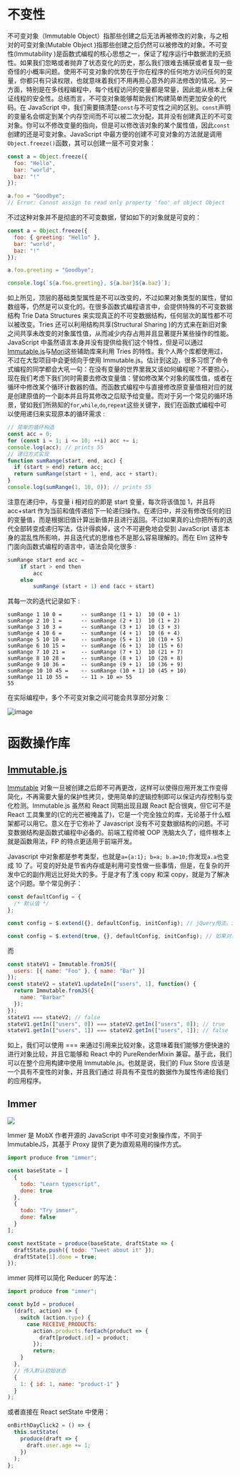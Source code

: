 # 不变性

不可变对象（Immutable Object）指那些创建之后无法再被修改的对象，与之相对的可变对象(Mutable Object )指那些创建之后仍然可以被修改的对象。不可变性(Immutability )是函数式编程的核心思想之一，保证了程序运行中数据流的无损性。如果我们忽略或者抛弃了状态变化的历史，那么我们很难去捕获或者复现一些奇怪的小概率问题。使用不可变对象的优势在于你在程序的任何地方访问任何的变量，你都只有只读权限，也就意味着我们不用再担心意外的非法修改的情况。另一方面，特别是在多线程编程中，每个线程访问的变量都是常量，因此能从根本上保证线程的安全性。总结而言，不可变对象能够帮助我们构建简单而更加安全的代码。在 JavaScript 中，我们需要搞清楚`const`与不可变性之间的区别。`const`声明的变量名会绑定到某个内存空间而不可以被二次分配，其并没有创建真正的不可变对象。你可以不修改变量的指向，但是可以修改该对象的某个属性值，因此`const`创建的还是可变对象。JavaScript 中最方便的创建不可变对象的方法就是调用`Object.freeze()`函数，其可以创建一层不可变对象：

```js
const a = Object.freeze({
  foo: "Hello",
  bar: "world",
  baz: "!"
});

a.foo = "Goodbye";
// Error: Cannot assign to read only property 'foo' of object Object
```

不过这种对象并不是彻底的不可变数据，譬如如下的对象就是可变的：

```js
const a = Object.freeze({
  foo: { greeting: "Hello" },
  bar: "world",
  baz: "!"
});

a.foo.greeting = "Goodbye";

console.log(`${a.foo.greeting}, ${a.bar}${a.baz}`);
```

如上所见，顶层的基础类型属性是不可以改变的，不过如果对象类型的属性，譬如数组等，仍然是可以变化的。在很多函数式编程语言中，会提供特殊的不可变数据结构 Trie Data Structures 来实现真正的不可变数据结构，任何层次的属性都不可以被改变。Tries 还可以利用结构共享(Structural Sharing )的方式来在新旧对象之间共享未改变的对象属性值，从而减少内存占用并且显著提升某些操作的性能。JavaScript 中虽然语言本身并没有提供给我们这个特性，但是可以通过[Immutable.js](https://github.com/facebook/immutable-js)与[Mori](https://github.com/swannodette/mori)这些辅助库来利用 Tries 的特性。我个人两个库都使用过，不过在大型项目中会更倾向于使用 Immutable.js。估计到这边，很多习惯了命令式编程的同学都会大吼一句：在没有变量的世界里我又该如何编程呢？不要担心，现在我们考虑下我们何时需要去修改变量值：譬如修改某个对象的属性值，或者在循环中修改某个循环计数器的值。而函数式编程中与直接修改原变量值相对应的就是创建原值的一个副本并且将其修改之后赋予给变量。而对于另一个常见的循环场景，譬如我们所熟知的`for`,`while`,`do`,`repeat`这些关键字，我们在函数式编程中可以使用递归来实现原本的循环需求 :

```js
// 简单的循环构造
const acc = 0;
for (const i = 1; i <= 10; ++i) acc += i;
console.log(acc); // prints 55
// 递归方式实现
function sumRange(start, end, acc) {
  if (start > end) return acc;
  return sumRange(start + 1, end, acc + start);
}
console.log(sumRange(1, 10, 0)); // prints 55
```

注意在递归中，与变量 i 相对应的即是 start 变量，每次将该值加 1，并且将 acc+start 作为当前和值传递给下一轮递归操作。在递归中，并没有修改任何的旧的变量值，而是根据旧值计算出新值并且进行返回。不过如果真的让你把所有的迭代全部转变成递归写法，估计得疯掉，这个不可避免地会受到 JavaScript 语言本身的混乱性所影响，并且迭代式的思维也不是那么容易理解的。而在 Elm 这种专门面向函数式编程的语言中，语法会简化很多 :

```js
sumRange start end acc =
    if start > end then
        acc
    else
        sumRange (start + 1) end (acc + start)
```

其每一次的迭代记录如下 :

```
sumRange 1 10 0 =      -- sumRange (1 + 1)  10 (0 + 1)
sumRange 2 10 1 =      -- sumRange (2 + 1)  10 (1 + 2)
sumRange 3 10 3 =      -- sumRange (3 + 1)  10 (3 + 3)
sumRange 4 10 6 =      -- sumRange (4 + 1)  10 (6 + 4)
sumRange 5 10 10 =     -- sumRange (5 + 1)  10 (10 + 5)
sumRange 6 10 15 =     -- sumRange (6 + 1)  10 (15 + 6)
sumRange 7 10 21 =     -- sumRange (7 + 1)  10 (21 + 7)
sumRange 8 10 28 =     -- sumRange (8 + 1)  10 (28 + 8)
sumRange 9 10 36 =     -- sumRange (9 + 1)  10 (36 + 9)
sumRange 10 10 45 =    -- sumRange (10 + 1) 10 (45 + 10)
sumRange 11 10 55 =    -- 11 > 10 => 55
55
```

在实际编程中，多个不可变对象之间可能会共享部分对象：

![image](https://user-images.githubusercontent.com/5803001/49514081-f9ef6500-f8cd-11e8-9500-7f1f389e5caa.png)

# 函数操作库

## [Immutable.js](https://facebook.github.io/immutable-js/docs/#/fromJS)

[Immutable](http://en.wikipedia.org/wiki/Immutable_object) 对象一旦被创建之后即不可再更改，这样可以使得应用开发工作变得简化，不再需要大量的保护性拷贝，使用简单的逻辑控制即可以保证内存控制与变化检测。Immutable.js 虽然和 React 同期出现且跟 React 配合很爽，但它可不是 React 工具集里的(它的光芒被掩盖了)，它是一个完全独立的库，无论基于什么框架都可以用它。意义在于它弥补了 Javascript 没有不可变数据结构的问题。不可变数据结构是函数式编程中必备的。前端工程师被 OOP 洗脑太久了，组件根本上就是函数用法，FP 的特点更适用于前端开发。

Javascript 中对象都是参考类型，也就是`a={a:1}; b=a; b.a=10;`你发现`a.a`也变成 10 了。可变的好处是节省内存或是利用可变性做一些事情，但是，在复杂的开发中它的副作用远比好处大的多。于是才有了浅 copy 和深 copy，就是为了解决这个问题。举个常见例子：

```js
const defaultConfig = {
  /* 默认值 */
};

const config = $.extend({}, defaultConfig, initConfig); // jQuery用法。initConfig是自定义值

const config = $.extend(true, {}, defaultConfig, initConfig); // 如果对象是多层的，就用到deep-copy了
```

而

```js
const stateV1 = Immutable.fromJS({
  users: [{ name: "Foo" }, { name: "Bar" }]
});
const stateV2 = stateV1.updateIn(["users", 1], function() {
  return Immutable.fromJS({
    name: "Barbar"
  });
});
stateV1 === stateV2; // false
stateV1.getIn(["users", 0]) === stateV2.getIn(["users", 0]); // true
stateV1.getIn(["users", 1]) === stateV2.getIn(["users", 1]); // false
```

如上，我们可以使用 === 来通过引用来比较对象，这意味着我们能够方便快速的进行对象比较，并且它能够和 React 中的 PureRenderMixin 兼容。基于此，我们可以在整个应用构建中使用 Immutable.js。也就是说，我们的 Flux Store 应该是一个具有不变性的对象，并且我们通过 将具有不变性的数据作为属性传递给我们的应用程序。

## Immer

![](https://cdn-images-1.medium.com/max/1600/1*bZ2J4iIpsm2lMG4ZoXcj3A.png)

Immer 是 MobX 作者开源的 JavaScript 中不可变对象操作库，不同于 ImmutableJS，其基于 Proxy 提供了更为直观易用的操作方式。

```js
import produce from "immer";

const baseState = [
  {
    todo: "Learn typescript",
    done: true
  },
  {
    todo: "Try immer",
    done: false
  }
];

const nextState = produce(baseState, draftState => {
  draftState.push({ todo: "Tweet about it" });
  draftState[1].done = true;
});
```

immer 同样可以简化 Reducer 的写法：

```js
import produce from "immer";

const byId = produce(
  (draft, action) => {
    switch (action.type) {
      case RECEIVE_PRODUCTS:
        action.products.forEach(product => {
          draft[product.id] = product;
        });
        return;
    }
  },
  // 传入默认初始状态
  {
    1: { id: 1, name: "product-1" }
  }
);
```

或者直接在 React setState 中使用：

```js
onBirthDayClick2 = () => {
  this.setState(
    produce(draft => {
      draft.user.age += 1;
    })
  );
};
```
